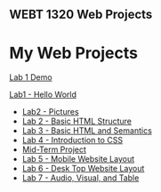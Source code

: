 ## WEBT 1320 Web Projects 

<h1>My Web Projects</h1>

<a href="Lab1Demo/index.html">Lab 1 Demo</a>

<a href="Lab 1/index.html">Lab1 - Hello World</a><br>

<ul>
        <li><a href="lab2demo/index.html">Lab2 - Pictures</a></li>
        <li><a href="Lab 2/index.html"> Lab 2 - Basic HTML Structure</a></li>
        <li><a href="Lab3/index.html">Lab 3 - Basic HTML and Semantics</a></li>
        <li><a href="Lab4/index.html"> Lab 4 - Introduction to CSS </a></li>
         <li><a href="Midterm/index.html"> Mid-Term Project </a></li>
         <li><a href="Lab5/index.html"> Lab 5 - Mobile Website Layout </a></li>
           <li><a href="Lab6/index.html"> Lab 6 - Desk Top Website Layout </a></li>
           <li><a href="Lab7/index.html"> Lab 7 - Audio, Visual, and Table </a></li>
         
